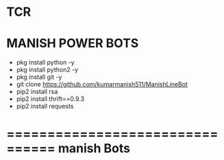 TCR
=====================================
MANISH POWER BOTS
=======================================

- pkg install python -y
- pkg install python2 -y
- pkg install git -y
- git clone https://github.com/kumarmanish511/ManishLineBot
- pip2 install rsa
- pip2 install thrift==0.9.3
- pip2 install requests

================================
manish Bots
================================
